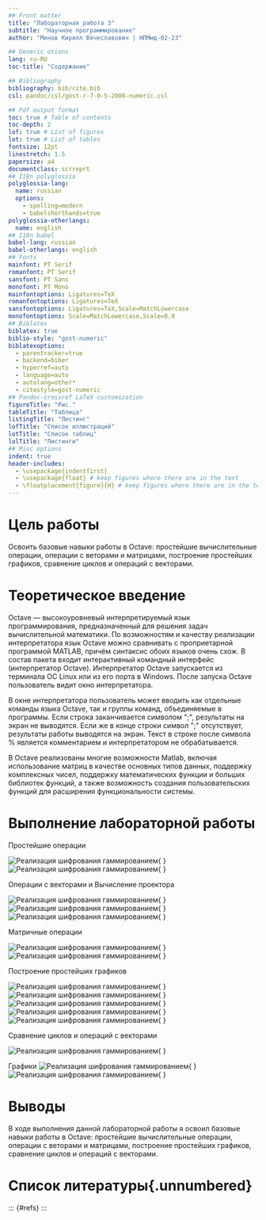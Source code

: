 ```yaml
---
## Front matter
title: "Лабораторная работа 3"
subtitle: "Научное программирование"
author: "Минов Кирилл Вячеславович | НПМмд-02-23"

## Generic otions
lang: ru-RU
toc-title: "Содержание"

## Bibliography
bibliography: bib/cite.bib
csl: pandoc/csl/gost-r-7-0-5-2008-numeric.csl

## Pdf output format
toc: true # Table of contents
toc-depth: 2
lof: true # List of figures
lot: true # List of tables
fontsize: 12pt
linestretch: 1.5
papersize: a4
documentclass: scrreprt
## I18n polyglossia
polyglossia-lang:
  name: russian
  options:
	- spelling=modern
	- babelshorthands=true
polyglossia-otherlangs:
  name: english
## I18n babel
babel-lang: russian
babel-otherlangs: english
## Fonts
mainfont: PT Serif
romanfont: PT Serif
sansfont: PT Sans
monofont: PT Mono
mainfontoptions: Ligatures=TeX
romanfontoptions: Ligatures=TeX
sansfontoptions: Ligatures=TeX,Scale=MatchLowercase
monofontoptions: Scale=MatchLowercase,Scale=0.9
## Biblatex
biblatex: true
biblio-style: "gost-numeric"
biblatexoptions:
  - parentracker=true
  - backend=biber
  - hyperref=auto
  - language=auto
  - autolang=other*
  - citestyle=gost-numeric
## Pandoc-crossref LaTeX customization
figureTitle: "Рис."
tableTitle: "Таблица"
listingTitle: "Листинг"
lofTitle: "Список иллюстраций"
lotTitle: "Список таблиц"
lolTitle: "Листинги"
## Misc options
indent: true
header-includes:
  - \usepackage{indentfirst}
  - \usepackage{float} # keep figures where there are in the text
  - \floatplacement{figure}{H} # keep figures where there are in the text
---
```


# Цель работы

Освоить базовые навыки работы в Octave: простейшие вычислительные операции, операции с веторами и матрицами, построение простейших графиков, сравнение циклов и операций с векторами.


# Теоретическое введение

Octave — высокоуровневый интерпретируемый язык программирования, предназначенный для решения задач вычислительной математики. По возможностям и качеству реализации интерпретатора язык Octave можно сравнивать с проприетарной программой MATLAB, причём синтаксис обоих языков очень схож. В состав пакета входит интерактивный командный интерфейс (интерпретатор Octave). Интерпретатор Octave запускается из терминала ОС Linux или из его порта в Windows. После запуска Octave пользователь видит окно интерпретатора.

В окне интерпретатора пользователь может вводить как отдельные команды языка Octave, так и группы команд, объединяемые в программы. Если строка заканчивается символом ";", результаты на экран не выводятся. Если же в конце строки символ ";" отсутствует, результаты работы выводятся на экран. Текст в строке после символа % является комментарием и интерпретатором не обрабатывается.

В Octave реализованы многие возможности Matlab, включая использование матриц в качестве основных типов данных, поддержку комплексных чисел, поддержку математических функции и больших библиотек функций, а также возможность создания пользовательских функций для расширения функциональности системы.


# Выполнение лабораторной работы

Простейшие операции

![Реализация шифрования гаммированием](images/включениесессии.PNG){ }
![Реализация шифрования гаммированием](images/простейшиеоперации.PNG){ }

Операции с векторами и Вычисление проектора

![Реализация шифрования гаммированием](images/созданиевекторовматриц.PNG){ }
![Реализация шифрования гаммированием](images/действиесвекторами.PNG){ }
![Реализация шифрования гаммированием](images/вычислениепроектора.PNG){ }


Матричные операции

![Реализация шифрования гаммированием](images/матричныеоперации.PNG){ }
![Реализация шифрования гаммированием](images/матричныеоперации2.PNG){ }

Построение простейших графиков

![Реализация шифрования гаммированием](images/построениеграфиков.PNG){ }
![Реализация шифрования гаммированием](images/построениеграфиков2.PNG){ }
![Реализация шифрования гаммированием](images/построениеграфиков3.PNG){ }
![Реализация шифрования гаммированием](images/построениеграфиков4.PNG){ }
![Реализация шифрования гаммированием](images/построениеграфиков5.PNG){ }

Сравнение циклов и операций с векторами

![Реализация шифрования гаммированием](images/циклы.PNG){ }

Графики
![Реализация шифрования гаммированием](images/циклы.PNG){ }
![Реализация шифрования гаммированием](images/циклы.PNG){ }


# Выводы

В ходе выполнения данной лабораторной работы я освоил базовые навыки работы в Octave: простейшие вычислительные операции, операции с веторами и матрицами, построение простейших графиков, сравнение циклов и операций с векторами.

# Список литературы{.unnumbered}

::: {#refs}
:::

